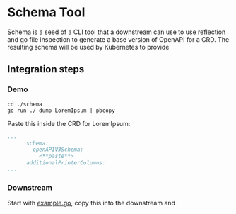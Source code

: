 # Schema Tool

Schema is a seed of a CLI tool that a downstream can use to use reflection and go file inspection to 
generate a base version of OpenAPI for a CRD. The resulting schema will be used by Kubernetes to
provide  

## Integration steps

### Demo

```
cd ./schema
go run ./ dump LoremIpsum | pbcopy
```

Paste this inside the CRD for LoremIpsum:

```yaml
...
      schema:
        openAPIV3Schema:
          <**paste**>
      additionalPrinterColumns:
...
```

### Downstream

Start with [example.go](./example.go), copy this into the downstream and 